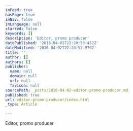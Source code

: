 ```yaml
---
inFeed: true
hasPage: true
inNav: false
inLanguage: null
starred: false
keywords: []
description: 'Editor, promo producer'
datePublished: '2016-04-02T22:20:53.452Z'
dateModified: '2016-04-02T22:20:52.976Z'
title: ''
author: []
authors: []
publisher:
  name: null
  domain: null
  url: null
  favicon: null
sourcePath: _posts/2016-04-02-editor-promo-producer.md
published: true
url: editor-promo-producer/index.html
_type: Article

---
```

Editor, promo producer